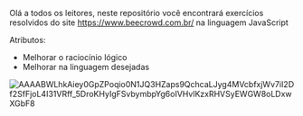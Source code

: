 Olá a todos os leitores, neste repositório você encontrará exercícios resolvidos do site https://www.beecrowd.com.br/ na linguagem JavaScript

Atributos:
- Melhorar o raciocínio lógico
- Melhorar na linguagem desejadas

![AAAABWLhkAiey0GpZPoqio0N1JQ3HZaps9QchcaLJyg4MVcbfxjWv7iI2Df2SfFjoL4I31VRff_5DroKHyIgFSvbymbpYg6oIVHvlKzxRHVSyEWGW8oLDxwXGbF8](https://user-images.githubusercontent.com/100947561/207218760-7f7e50e5-0790-45f7-b590-ecf60bd13773.jpg)
